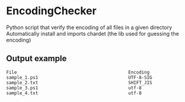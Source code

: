 # EncodingChecker
Python script that verify the encoding of all files in a given directory
Automatically install and imports chardet (the lib used for guessing the encoding)

## Output example

```console
File                                          Encoding
sample_1.ps1                                  UTF-8-SIG
sample_2.txt                                  SHIFT_JIS
sample_3.ps1                                  utf-8
sample_4.txt                                  utf-8
```
